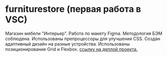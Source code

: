 ﻿# furniturestore (первая работа в VSC)
Магазин мебели "Интерьер". Работа по макету Figma.
Методология БЭМ соблюдена.
Использованы препроцессоры для улучшения CSS. 
Создан адаптивный дизайн на разные устройства.
Использованы позиционирование Grid и Flexbox.
[ссылку на деплой проекта.](https://interior-furniture-shop.netlify.app/)
